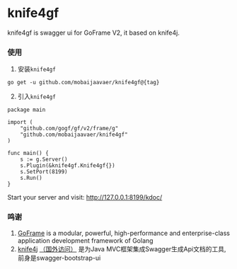 # knife4gf
knife4gf is swagger ui for GoFrame V2, it based on knife4j.

### 使用
1. 安装`knife4gf`
```
go get -u github.com/mobaijaavaer/knife4gf@{tag}
```

2. 引入`knife4gf`
```
package main

import (
    "github.com/gogf/gf/v2/frame/g"
    "github.com/mobaijaavaer/knife4gf"
)

func main() {
    s := g.Server()
    s.Plugin(&knife4gf.Knife4gf{})
    s.SetPort(8199)
    s.Run()
}
```
Start your server and visit: http://127.0.0.1:8199/kdoc/

### 鸣谢
1. [GoFrame](https://github.com/gogf/gf) is a modular, powerful, high-performance and enterprise-class application development framework of Golang 
2. [knife4j](https://gitee.com/xiaoym/knife4j) [（国外访问）](https://github.com/xiaoymin/swagger-bootstrap-ui) 是为Java MVC框架集成Swagger生成Api文档的工具,前身是swagger-bootstrap-ui
